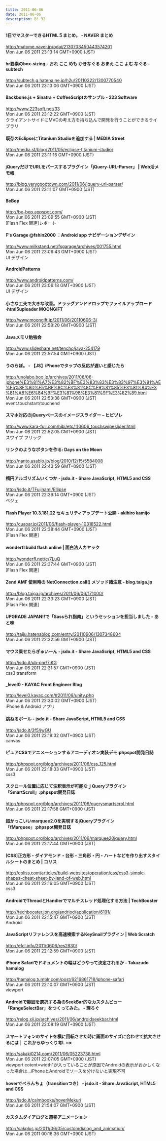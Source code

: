 ```yaml
---
title: 2011-06-06
date: 2011-06-06
description: B! 32
---
```


#### 1日でマスターできるHTML５まとめ。 - NAVER まとめ
http://matome.naver.jp/odai/2130703450443574201<br>
Mon Jun 06 2011 23:13:14 GMT+0900 (JST)<br>


####  hr要素のbox-sizing - おれ ここ めも かきなぐる おまえ ここ よむ なぐる - subtech
http://subtech.g.hatena.ne.jp/h2u/20110322/1300770540<br>
Mon Jun 06 2011 23:13:06 GMT+0900 (JST)<br>


#### Backbone.js + Sinatra + CoffeeScriptのサンプル - 223 Software
http://www.223soft.net/33<br>
Mon Jun 06 2011 23:12:22 GMT+0900 (JST)<br>
クライアントサイドにMVCの考え方を持ち込んで開発を行うことができるライブラリ


#### 既存のEclipseにTitanium Studioを追加する | MEDIA Street
http://media.st/blog/2011/05/eclipse-titanium-studio/<br>
Mon Jun 06 2011 23:11:16 GMT+0900 (JST)<br>


#### jQueryだけでURLをパースするプラグイン「jQuery-URL-Parser」 | Web活メモ帳
http://blog.verygoodtown.com/2011/06/jquery-url-parser/<br>
Mon Jun 06 2011 23:11:07 GMT+0900 (JST)<br>


#### BeBop 
http://be-bop.appspot.com/<br>
Mon Jun 06 2011 23:09:55 GMT+0900 (JST)<br>
[Flash Flex 関連]レポート


#### F's Garage @fshin2000 ：Android app ナビゲーションデザイン
http://www.milkstand.net/fsgarage/archives/001755.html<br>
Mon Jun 06 2011 23:06:43 GMT+0900 (JST)<br>
UI デザイン


#### AndroidPatterns
http://www.androidpatterns.com/<br>
Mon Jun 06 2011 23:06:18 GMT+0900 (JST)<br>
UI デザイン


#### 小さな工夫で大きな改善。ドラッグアンドドロップでファイルアップロード·html5uploader MOONGIFT
http://www.moongift.jp/2011/06/20110606-3/<br>
Mon Jun 06 2011 22:58:20 GMT+0900 (JST)<br>


#### Javaメモリ勉強会
http://www.slideshare.net/tencho/java-254179<br>
Mon Jun 06 2011 22:57:54 GMT+0900 (JST)<br>


#### うのらぼ。 - 【JS】iPhoneでタップの反応が遅いと感じたら
http://unolabo.boo.jp/archives/2011/06/06-iphone%E3%81%A7%E3%82%BF%E3%83%83%E3%83%97%E3%81%AE%E5%8F%8D%E5%BF%9C%E3%81%8C%E9%81%85%E3%81%84%E3%81%A8%E6%84%9F%E3%81%98%E3%81%9F%E3%82%89.html<br>
Mon Jun 06 2011 22:53:38 GMT+0900 (JST)<br>
 event.touchstart/touchend


#### スマホ対応のjQueryベースのイメージスライダー – ヒビヅレ
http://www.kara-full.com/hibi/etc/110606_touchswipeslider.html<br>
Mon Jun 06 2011 22:52:05 GMT+0900 (JST)<br>
スワイプ フリック


#### リンクのようなボタンを作る: Days on the Moon
http://nanto.asablo.jp/blog/2010/12/15/5584008<br>
Mon Jun 06 2011 22:43:59 GMT+0900 (JST)<br>


#### 楕円アルゴリズムいくつか - jsdo.it - Share JavaScript, HTML5 and CSS
http://jsdo.it/TFujinami/Ellipse<br>
Mon Jun 06 2011 22:39:14 GMT+0900 (JST)<br>
ベジェ


#### Flash Player 10.3.181.22 セキュリティアップデート公開 - akihiro kamijo
http://cuaoar.jp/2011/06/flash-player-10318522.html<br>
Mon Jun 06 2011 22:38:44 GMT+0900 (JST)<br>
[Flash Flex 関連]


#### wonderfl build flash online | 面白法人カヤック
http://wonderfl.net/c/7LuQ<br>
Mon Jun 06 2011 22:37:44 GMT+0900 (JST)<br>
[Flash Flex 関連]


#### Zend AMF 使用時の NetConnection.call() メソッド諸注意 - blog.taiga.jp
http://blog.taiga.jp/archives/2011/06/06/171000/<br>
Mon Jun 06 2011 22:33:23 GMT+0900 (JST)<br>
[Flash Flex 関連]


#### UPGRADE JAPAN!!で「Sassられ指南」というセッションを担当しました - あと味
http://taiju.hatenablog.com/entry/20110606/1307348604<br>
Mon Jun 06 2011 22:32:56 GMT+0900 (JST)<br>


#### マウス乗せたらぎゅいーん - jsdo.it - Share JavaScript, HTML5 and CSS
http://jsdo.it/ub-pnr/7iKG<br>
Mon Jun 06 2011 22:31:57 GMT+0900 (JST)<br>
css3 transform


#### _level0 - KAYAC Front Engineer Blog
http://level0.kayac.com/#2011/06/unity.php<br>
Mon Jun 06 2011 22:30:02 GMT+0900 (JST)<br>
iPhone & Android アプリ


#### 跳ねるボール - jsdo.it - Share JavaScript, HTML5 and CSS
http://jsdo.it/3f5/jwGU<br>
Mon Jun 06 2011 22:19:32 GMT+0900 (JST)<br>
canvas


#### ピュアCSSでアニメーションするアコーディオン実装デモ:phpspot開発日誌
http://phpspot.org/blog/archives/2011/06/css_125.html<br>
Mon Jun 06 2011 22:18:33 GMT+0900 (JST)<br>
css3


#### スクロール位置に応じて注釈表示が可能なｊQueryプラグイン「SmartScroll」:phpspot開発日誌
http://phpspot.org/blog/archives/2011/06/querysmartscrol.html<br>
Mon Jun 06 2011 22:17:58 GMT+0900 (JST)<br>


#### 超かっこいいmarquee2.0を実現するjQueryプラグイン「fMarquee」:phpspot開発日誌
http://phpspot.org/blog/archives/2011/06/marquee20jquery.html<br>
Mon Jun 06 2011 22:17:44 GMT+0900 (JST)<br>


####   [CSS]正方形・ダイアモンド・台形・三角形・円・ハートなどを作り出すスタイルシートのまとめ | コリス
http://coliss.com/articles/build-websites/operation/css/css3-simple-shapes-cheat-sheet-by-land-of-web.html<br>
Mon Jun 06 2011 22:16:05 GMT+0900 (JST)<br>
css3


#### AndroidでThreadとHandlerでマルチスレッド処理化する方法 | TechBooster
http://techbooster.jpn.org/andriod/application/6191/<br>
Mon Jun 06 2011 22:15:47 GMT+0900 (JST)<br>
Android


####                 JavaScriptリファレンスを高速検索するKeySnailプラグイン | Web Scratch            
http://efcl.info/2011/0606/res2830/<br>
Mon Jun 06 2011 22:12:59 GMT+0900 (JST)<br>


#### iPhone Safariでドキュメントの幅はどうやって決定されるか - Takazudo hamalog
http://hamalog.tumblr.com/post/6216861718/iphone-safari<br>
Mon Jun 06 2011 22:10:07 GMT+0900 (JST)<br>
viewport


#### Androidで範囲を選択する為のSeekBar的なカスタムビュー「RangeSelectBar」をつくってみた。 - 理ろぐ
http://relog.xii.jp/archives/2011/06/androidseekbar.html<br>
Mon Jun 06 2011 22:08:19 GMT+0900 (JST)<br>


#### スマートフォンのサイトを横に回転させた時に画面のサイズに合わせて拡大させるには │ これからゆっくり考L +α
http://sakaki0214.com/2011/06/05223738.html<br>
Mon Jun 06 2011 22:07:05 GMT+0900 (JST)<br>
viewport cotent=width"が入っていることが原因でAndroidの表示がおかしくなった場合は...iPhoneとAndroidでソースを分けないと実現不可


#### hoverでぺろんちょ（transitionつき） - jsdo.it - Share JavaScript, HTML5 and CSS
http://jsdo.it/calmbooks/hoverMekuri<br>
Mon Jun 06 2011 21:54:07 GMT+0900 (JST)<br>


#### カスタムダイアログと遷移アニメーション
http://sakplus.jp/2011/06/05/customdialog_and_animation/<br>
Mon Jun 06 2011 00:18:36 GMT+0900 (JST)<br>


